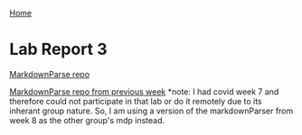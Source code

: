 [Home](../index.md)

# Lab Report 3


[MarkdownParse repo](https://github.com/ravishende/markdown-parser)

[MarkdownParse repo from previous week]()
*note: I had covid week 7 and therefore could not participate in that lab or do it remotely due to its inherant group nature. So, I am using a version of the markdownParser from week 8 as the other group's mdp instead.



